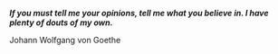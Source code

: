 _**If you must tell me your opinions, tell me what you believe in. I have plenty of douts of my own.**_

Johann Wolfgang von Goethe